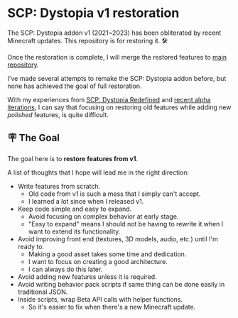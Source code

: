# SCP: Dystopia v1 restoration

The SCP: Dystopia addon v1 (2021~2023) has been obliterated by recent Minecraft updates.
This repository is for restoring it. 🛠️

Once the restoration is complete, I will merge the restored features to [main repository](https://github.com/lc-studios-mc/scp-dystopia).

I've made several attempts to remake the SCP: Dystopia addon before, but none has achieved the goal of full restoration.

With my experiences from [SCP: Dystopia Redefined](https://mcpedl.com/scp-dystopia-redefined/) and [recent alpha iterations](https://github.com/lc-studios-mc/scp-dystopia),
I can say that focusing on restoring old features while adding new *polished* features, is quite difficult.

## :placard: The Goal

The goal here is to **restore features from v1**.

A list of thoughts that I hope will lead me in the right direction:

- Write features from scratch.
  - Old code from v1 is such a mess that I simply can't accept.
  - I learned a lot since when I released v1.
- Keep code simple and easy to expand.
  - Avoid focusing on complex behavior at early stage.
  - "Easy to expand" means I should not be having to rewrite it when I want to extend its functionality.
- Avoid improving front end (textures, 3D models, audio, etc.) until I'm ready to.
  - Making a good asset takes some time and dedication.
  - I want to focus on creating a good architecture.
  - I can always do this later.
- Avoid adding new features unless it is required.
- Avoid writing behavior pack scripts if same thing can be done easily in traditional JSON.
- Inside scripts, wrap Beta API calls with helper functions.
  - So it's easier to fix when there's a new Minecraft update.
